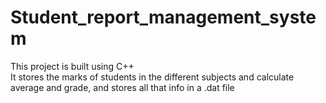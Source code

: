 # Student_report_management_system
This project is built using C++<br>
It stores the marks of students in the different subjects and calculate average and grade, and stores all that info in a .dat file
